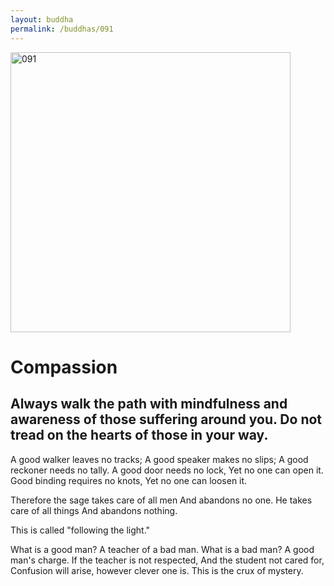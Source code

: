 ```yaml
---
layout: buddha
permalink: /buddhas/091
---
```


<div class="uk-text-center">
<img src="{{"/assets/img/buddhas/buddha-091.jpg" | relative_url}}" alt="091"  width="448" height="448"></div>

# Compassion

## Always walk the path with mindfulness and awareness of those suffering around you. Do not tread on the hearts of those in your way.



A good walker leaves no tracks;
A good speaker makes no slips;
A good reckoner needs no tally.
A good door needs no lock,
Yet no one can open it.
Good binding requires no knots,
Yet no one can loosen it.

Therefore the sage takes care of all men
And abandons no one.
He takes care of all things
And abandons nothing.

This is called "following the light."

What is a good man?
A teacher of a bad man.
What is a bad man?
A good man's charge.
If the teacher is not respected,
And the student not cared for,
Confusion will arise, however clever one is.
This is the crux of mystery.
